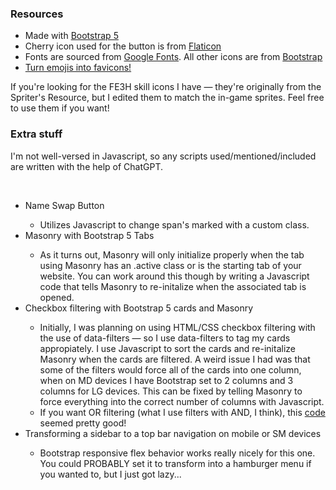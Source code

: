 ### Resources
<ul>
  <li>Made with <a href="https://getbootstrap.com/" target="_blank">Bootstrap 5</a></li>
  <li>Cherry icon used for the button is from <a href="https://www.flaticon.com/" target="_blank">Flaticon</a></li>
  <li>Fonts are sourced from <A href="https://fonts.google.com/" target="_blank">Google Fonts</a>. All other icons are from <a href="https://icons.getbootstrap.com/" target="_blank">Bootstrap</a></li>
  <li><a href=https://favicons.joshuasoileau.com/" target="_blank">Turn emojis into favicons!</a></li>
</ul>

<p>If you're looking for the FE3H skill icons I have — they're originally from the Spriter's Resource, but I edited them to match the in-game sprites. Feel free to use them if you want!</p>

### Extra stuff
<p>I'm not well-versed in Javascript, so any scripts used/mentioned/included are written with the help of ChatGPT.</p>
<br>
<ul>
  <li>Name Swap Button</li>
  <ul>
    <li>Utilizes Javascript to change span's marked with a custom class.</li>
  </ul>
  <li>Masonry with Bootstrap 5 Tabs</li>
  <ul>
    <li>As it turns out, Masonry will only initialize properly when the tab using Masonry has an .active class or is the starting tab of your website. You can work around this though by writing a Javascript code that tells Masonry to re-initalize when the associated tab is opened.</li>
  </ul>
  <li>Checkbox filtering with Bootstrap 5 cards and Masonry</li>
    <ul>
      <li>Initially, I was planning on using HTML/CSS checkbox filtering with the use of data-filters — so I use data-filters to tag my cards appropiately. I use Javascript to sort the cards and re-initalize Masonry when the cards are filtered. A weird issue I had was that some of the filters would force all of the cards into one column, when on MD devices I have Bootstrap set to 2 columns and 3 columns for LG devices. This can be fixed by telling Masonry to force everything into the correct number of columns with Javascript.</li>
      <li>If you want OR filtering (what I use filters with AND, I think), this <a href="https://github.com/dynamick/multiple-filter-masonry/blob/master/multipleFilterMasonry.js" target="_blank">code</a> seemed pretty good!</li>
    </ul>
  <li>Transforming a sidebar to a top bar navigation on mobile or SM devices</li>
  <ul>
    <li>Bootstrap responsive flex behavior works really nicely for this one. You could PROBABLY set it to transform into a hamburger menu if you wanted to, but I just got lazy...</li>
  </ul>
</ul>
